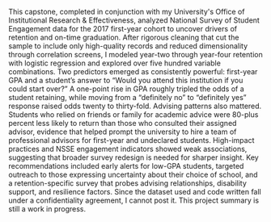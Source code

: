 This capstone, completed in conjunction with my University's Office of Institutional Research & Effectiveness, analyzed National Survey of Student Engagement data for the 2017 first-year cohort to uncover drivers of retention and on-time graduation. After rigorous cleaning that cut the sample to include only high-quality records and reduced dimensionality through correlation screens, I modeled year-two through year-four retention with logistic regression and explored over five hundred variable combinations. Two predictors emerged as consistently powerful: first-year GPA and a student’s answer to “Would you attend this institution if you could start over?” A one-point rise in GPA roughly tripled the odds of a student retaining, while moving from a “definitely no” to “definitely yes” response raised odds twenty to thirty-fold. Advising patterns also mattered. Students who relied on friends or family for academic advice were 80-plus percent less likely to return than those who consulted their assigned advisor, evidence that helped prompt the university to hire a team of professional advisors for first-year and undeclared students. High-impact practices and NSSE engagement indicators showed weak associations, suggesting that broader survey redesign is needed for sharper insight. Key recommendations included early alerts for low-GPA students, targeted outreach to those expressing uncertainty about their choice of school, and a retention-specific survey that probes advising relationships, disability support, and resilience factors. Since the dataset used and code written fall under a confidentiality agreement, I cannot post it. This project summary is still a work in progress.
